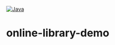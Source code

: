 [![Java](https://img.shields.io/badge/Java-E43222??style=for-the-badge&logo=openjdk&logoColor=FFFFFF)](https://java.com/)
# online-library-demo
